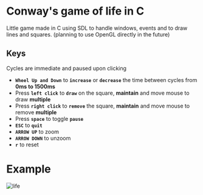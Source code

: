 # Conway's game of life in C
Little game made in C using SDL to handle windows, events and to draw lines and squares. (planning to use OpenGL directly in the future)

## **Keys**
Cycles are immediate and paused upon clicking
* **`Wheel Up and Down`** to **`increase`** or **`decrease`** the time between cycles from **0ms to 1500ms**
* Press **`left click`** to **`draw`** on the square, **maintain** and move mouse to draw **multiple**
* Press **`right click`** to **`remove`** the square, **maintain** and move mouse to remove **multiple**
* Press **`space`** to toggle **`pause`**
* **`ESC`** to **`quit`**
* **`ARROW UP`** to zoom
* **`ARROW DOWN`** to unzoom
* **`r`** to reset

# Example
![life](https://github.com/ChichiMsdk/game-of-life2/assets/111235918/3aa50752-9769-4847-86af-a8da3755bbb7)
